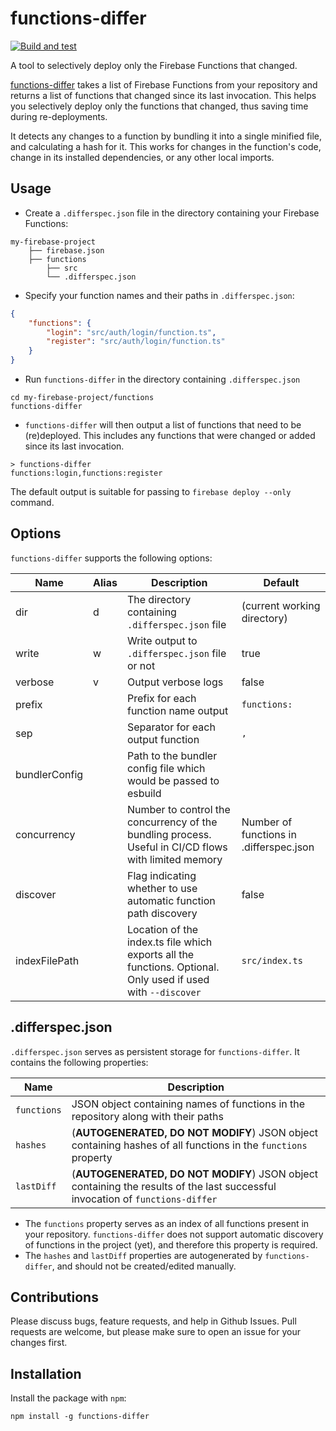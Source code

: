 # functions-differ

[![Build and test](https://github.com/haroldadmin/functions-differ/actions/workflows/build-test.yml/badge.svg)](https://github.com/haroldadmin/functions-differ/actions/workflows/build-test.yml)

A tool to selectively deploy only the Firebase Functions that changed.

[functions-differ](https://www.npmjs.com/package/functions-differ) takes a list of Firebase Functions from your repository and returns a list of functions that changed since its last invocation.
This helps you selectively deploy only the functions that changed, thus saving time during re-deployments.

It detects any changes to a function by bundling it into a single minified file, and calculating a hash for it. This works for changes in the function's code, change in its installed dependencies, or any other local imports.

## Usage

-   Create a `.differspec.json` file in the directory containing your Firebase Functions:

```shell
my-firebase-project
    ├── firebase.json
    ├── functions
        ├── src
        └── .differspec.json
```

-   Specify your function names and their paths in `.differspec.json`:

```json
{
    "functions": {
        "login": "src/auth/login/function.ts",
        "register": "src/auth/login/function.ts"
    }
}
```

-   Run `functions-differ` in the directory containing `.differspec.json`

```shell
cd my-firebase-project/functions
functions-differ
```

-   `functions-differ` will then output a list of functions that need to be (re)deployed. This includes any functions that were changed or added since its last invocation.

```shell
> functions-differ
functions:login,functions:register
```

The default output is suitable for passing to `firebase deploy --only` command.

## Options

`functions-differ` supports the following options:

| Name          | Alias | Description                                                                                                  | Default                                 |
| ------------- | ----- | ------------------------------------------------------------------------------------------------------------ | --------------------------------------- |
| dir           | d     | The directory containing `.differspec.json` file                                                             | (current working directory)             |
| write         | w     | Write output to `.differspec.json` file or not                                                               | true                                    |
| verbose       | v     | Output verbose logs                                                                                          | false                                   |
| prefix        |       | Prefix for each function name output                                                                         | `functions:`                            |
| sep           |       | Separator for each output function                                                                           | `,`                                     |
| bundlerConfig |       | Path to the bundler config file which would be passed to esbuild                                             |                                         |
| concurrency   |       | Number to control the concurrency of the bundling process. Useful in CI/CD flows with limited memory            | Number of functions in .differspec.json |
| discover      |       | Flag indicating whether to use automatic function path discovery                                             | false                                   |
| indexFilePath |       | Location of the index.ts file which exports all the functions. Optional. Only used if used with `--discover` | `src/index.ts`                          |

## .differspec.json

`.differspec.json` serves as persistent storage for `functions-differ`. It contains the following properties:

| Name        | Description                                                                                                                   |
| ----------- | ----------------------------------------------------------------------------------------------------------------------------- |
| `functions` | JSON object containing names of functions in the repository along with their paths                                            |
| `hashes`    | (**AUTOGENERATED, DO NOT MODIFY**) JSON object containing hashes of all functions in the `functions` property                 |
| `lastDiff`  | (**AUTOGENERATED, DO NOT MODIFY**) JSON object containing the results of the last successful invocation of `functions-differ` |

-   The `functions` property serves as an index of all functions present in your repository. `functions-differ` does not support automatic discovery of functions in the project (yet), and therefore this property is required.
-   The `hashes` and `lastDiff` properties are autogenerated by `functions-differ`, and should not be created/edited manually.

## Contributions

Please discuss bugs, feature requests, and help in Github Issues. Pull requests are welcome, but please make sure to open an issue for your changes first.

## Installation

Install the package with `npm`:

`npm install -g functions-differ`
